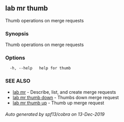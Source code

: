 ## lab mr thumb

Thumb operations on merge requests

### Synopsis

Thumb operations on merge requests

### Options

```
  -h, --help   help for thumb
```

### SEE ALSO

* [lab mr](lab_mr.md)	 - Describe, list, and create merge requests
* [lab mr thumb down](lab_mr_thumb_down.md)	 - Thumbs down merge request
* [lab mr thumb up](lab_mr_thumb_up.md)	 - Thumb up merge request

###### Auto generated by spf13/cobra on 13-Dec-2019
